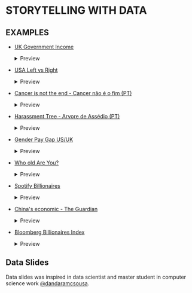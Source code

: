 # STORYTELLING WITH DATA

## EXAMPLES
- [UK Government Income](https://informationisbeautiful.net/visualizations/uk-government-spending-incomes-outcomes/)
  <details>
    <summary>Preview</summary>
    <img src="examples/uk_income.png">
  </details>
  
- [USA Left vs Right](https://www.informationisbeautiful.net/visualizations/left-vs-right-world/)
  <details>
    <summary>Preview</summary>
    <img src="examples/usa_pol.png">
  </details>
  
- [Cancer is not the end - Cancer não é o fim (PT)](https://informationisbeautiful.net/visualizations/gender-pay-gap/)
  <details>
    <summary>Preview</summary>
    <img src="examples/cancer.jpg">
  </details>
  
- [Harassment Tree - Arvore de Assédio (PT)](https://informationisbeautiful.net/visualizations/gender-pay-gap/)
  <details>
    <summary>Preview</summary>
    <img src="examples/assedio.jpg">
  </details>
  
- [Gender Pay Gap US/UK](https://informationisbeautiful.net/visualizations/gender-pay-gap/)
  <details>
    <summary>Preview</summary>
    <img src="examples/gender_gap.png">
  </details>
  
- [Who old Are You?](https://informationisbeautiful.net/visualizations/who-old-are-you/)
  <details>
    <summary>Preview</summary>
    <img src="examples/whoold.png">
  </details>
  
- [Spotify Billionaires](https://informationisbeautiful.net/visualizations/spotify-apple-music-tidal-music-streaming-services-royalty-rates-compared/)
  <details>
    <summary>Preview</summary>
    <img src="examples/spotify.png">
  </details>
 
- [China's economic - The Guardian](https://www.theguardian.com/world/ng-interactive/2015/aug/26/china-economic-slowdown-world-imports)
  <details>
    <summary>Preview</summary>
    <img src="examples/china.jpg">
  </details>
  
- [Bloomberg Billionaires Index](https://www.informationisbeautifulawards.com/showcase/64-bloomberg-billionaires-index)
  <details>
    <summary>Preview</summary>
    <img src="examples/billio.png">
  </details>
  
## Data Slides
Data slides was inspired in data scientist and master student in computer science work [@dandaramcsousa](https://github.com/dandaramcsousa).
